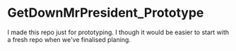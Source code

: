 # GetDownMrPresident_Prototype

I made this repo just for prototyping. I though it would be easier to start with a fresh repo when we've finalised planing. 
